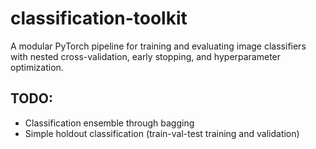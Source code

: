 # classification-toolkit
A modular PyTorch pipeline for training and evaluating image classifiers with nested cross-validation, early stopping, and hyperparameter optimization.

## TODO:
- Classification ensemble through bagging
- Simple holdout classification (train-val-test training and validation)
